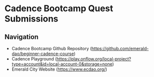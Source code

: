 # Cadence Bootcamp Quest Submissions

## Navigation
- Cadence Bootcamp Github Repository (https://github.com/emerald-dao/beginner-cadence-course)
- Cadence Playground (https://play.onflow.org/local-project?type=account&id=local-account-0&storage=none)
- Emerald City Website (https://www.ecdao.org/)
